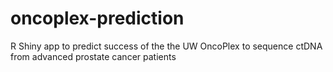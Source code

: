 # oncoplex-prediction
R Shiny app to predict success of the the UW OncoPlex to sequence ctDNA from advanced prostate cancer patients
